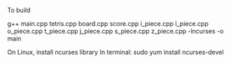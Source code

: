 To build 

g++ main.cpp tetris.cpp board.cpp score.cpp i_piece.cpp l_piece.cpp o_piece.cpp t_piece.cpp j_piece.cpp s_piece.cpp z_piece.cpp -lncurses -o main


On Linux, install ncurses library
In terminal: sudo yum install ncurses-devel
